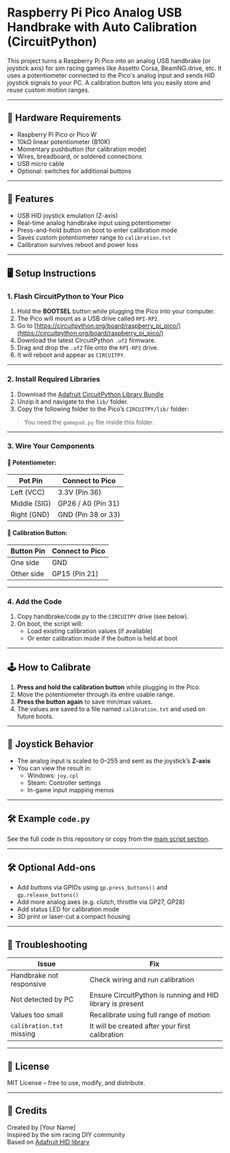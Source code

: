 # Raspberry Pi Pico Analog USB Handbrake with Auto Calibration (CircuitPython)

This project turns a Raspberry Pi Pico into an analog USB handbrake (or joystick axis) for sim racing games like Assetto Corsa, BeamNG.drive, etc. It uses a potentiometer connected to the Pico's analog input and sends HID joystick signals to your PC. A calibration button lets you easily store and reuse custom motion ranges.

---

## 🧰 Hardware Requirements

- Raspberry Pi Pico or Pico W
- 10kΩ linear potentiometer (B10K)
- Momentary pushbutton (for calibration mode)
- Wires, breadboard, or soldered connections
- USB micro cable
- Optional: switches for additional buttons

---

## 🧠 Features

- USB HID joystick emulation (Z-axis)
- Real-time analog handbrake input using potentiometer
- Press-and-hold button on boot to enter calibration mode
- Saves custom potentiometer range to `calibration.txt`
- Calibration survives reboot and power loss

---

## 🖥️ Setup Instructions

### 1. Flash CircuitPython to Your Pico

1. Hold the **BOOTSEL** button while plugging the Pico into your computer.
2. The Pico will mount as a USB drive called `RPI-RP2`.
3. Go to [https://circuitpython.org/board/raspberry_pi_pico/](https://circuitpython.org/board/raspberry_pi_pico/)
4. Download the latest CircuitPython `.uf2` firmware.
5. Drag and drop the `.uf2` file onto the `RPI-RP2` drive.
6. It will reboot and appear as `CIRCUITPY`.

---

### 2. Install Required Libraries

1. Download the [Adafruit CircuitPython Library Bundle](https://circuitpython.org/libraries)
2. Unzip it and navigate to the `lib/` folder.
3. Copy the following folder to the Pico’s `CIRCUITPY/lib/` folder:


> You need the `gamepad.py` file inside this folder.

---

### 3. Wire Your Components

#### 🔧 Potentiometer:
| Pot Pin       | Connect to Pico |
|---------------|------------------|
| Left (VCC)    | 3.3V (Pin 36)    |
| Middle (SIG)  | GP26 / A0 (Pin 31) |
| Right (GND)   | GND (Pin 38 or 33) |

#### 🔘 Calibration Button:
| Button Pin    | Connect to Pico |
|---------------|------------------|
| One side      | GND              |
| Other side    | GP15 (Pin 21)    |

---

### 4. Add the Code

1. Copy handbrake/code.py to the `CIRCUITPY` drive (see below).
2. On boot, the script will:
   - Load existing calibration values (if available)
   - Or enter calibration mode if the button is held at boot

---

## 🕹️ How to Calibrate

1. **Press and hold the calibration button** while plugging in the Pico.
2. Move the potentiometer through its entire usable range.
3. **Press the button again** to save min/max values.
4. The values are saved to a file named `calibration.txt` and used on future boots.

---

## 🧪 Joystick Behavior

- The analog input is scaled to 0–255 and sent as the joystick’s **Z-axis**
- You can view the result in:
  - Windows: `joy.cpl`
  - Steam: Controller settings
  - In-game input mapping menus

---

## 🛠️ Example `code.py`

See the full code in this repository or copy from the [main script section](#).

---

## 🛠️ Optional Add-ons

- Add buttons via GPIOs using `gp.press_buttons()` and `gp.release_buttons()`
- Add more analog axes (e.g. clutch, throttle via GP27, GP28)
- Add status LED for calibration mode
- 3D print or laser-cut a compact housing

---

## 🧩 Troubleshooting

| Issue | Fix |
|-------|-----|
| Handbrake not responsive | Check wiring and run calibration |
| Not detected by PC | Ensure CircuitPython is running and HID library is present |
| Values too small | Recalibrate using full range of motion |
| `calibration.txt` missing | It will be created after your first calibration |

---

## 📜 License

MIT License – free to use, modify, and distribute.

---

## 🙌 Credits

Created by [Your Name]  
Inspired by the sim racing DIY community  
Based on [Adafruit HID library](https://github.com/adafruit/Adafruit_CircuitPython_HID)

